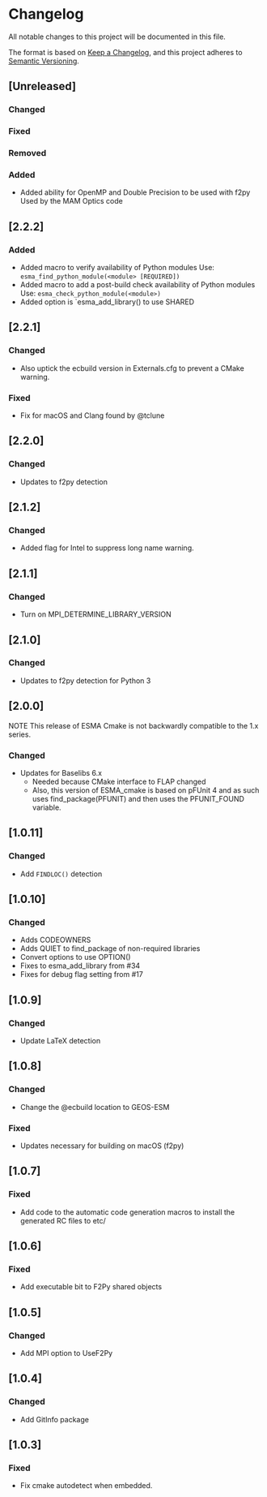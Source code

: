 # Changelog

All notable changes to this project will be documented in this file.

The format is based on [Keep a Changelog](https://keepachangelog.com/en/1.0.0/),
and this project adheres to [Semantic Versioning](https://semver.org/spec/v2.0.0.html).

## [Unreleased]

### Changed
### Fixed
### Removed
### Added

- Added ability for OpenMP and Double Precision to be used with f2py
  Used by the MAM Optics code

## [2.2.2]

### Added

- Added macro to verify availability of Python modules
  Use: `esma_find_python_module(<module> [REQUIRED])`
- Added macro to add a post-build check availability of Python modules
  Use: `esma_check_python_module(<module>)`
- Added option is `esma_add_library() to use SHARED
	
## [2.2.1]

### Changed

- Also uptick the ecbuild version in Externals.cfg to prevent a CMake warning.

### Fixed

- Fix for macOS and Clang found by @tclune

## [2.2.0]

### Changed

- Updates to f2py detection

## [2.1.2]

### Changed

- Added flag for Intel to suppress long name warning.

## [2.1.1]

### Changed

- Turn on MPI_DETERMINE_LIBRARY_VERSION

## [2.1.0]

### Changed

- Updates to f2py detection for Python 3

## [2.0.0]

NOTE This release of ESMA Cmake is not backwardly compatible to the 1.x series.

### Changed

- Updates for Baselibs 6.x
  - Needed because CMake interface to FLAP changed
  - Also, this version of ESMA_cmake is based on pFUnit 4 and as such uses find_package(PFUNIT) and then uses the PFUNIT_FOUND variable.

## [1.0.11]

### Changed

- Add `FINDLOC()` detection

## [1.0.10]

### Changed

- Adds CODEOWNERS
- Adds QUIET to find_package of non-required libraries
- Convert options to use OPTION()
- Fixes to esma_add_library from #34
- Fixes for debug flag setting from #17

## [1.0.9]

### Changed

- Update LaTeX detection

## [1.0.8]

### Changed

- Change the @ecbuild location to GEOS-ESM

### Fixed

- Updates necessary for building on macOS (f2py)

## [1.0.7]

### Fixed

- Add code to the automatic code generation macros to install the generated RC files to etc/

## [1.0.6]

### Fixed

- Add executable bit to F2Py shared objects

## [1.0.5]

### Changed

- Add MPI option to UseF2Py

## [1.0.4]

### Changed

- Add GitInfo package

## [1.0.3]

### Fixed

- Fix cmake autodetect when embedded.

